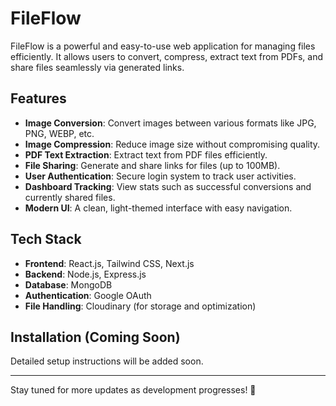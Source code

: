 # FileFlow

FileFlow is a powerful and easy-to-use web application for managing files efficiently. It allows users to convert, compress, extract text from PDFs, and share files seamlessly via generated links.

## Features

- **Image Conversion**: Convert images between various formats like JPG, PNG, WEBP, etc.
- **Image Compression**: Reduce image size without compromising quality.
- **PDF Text Extraction**: Extract text from PDF files efficiently.
- **File Sharing**: Generate and share links for files (up to 100MB).
- **User Authentication**: Secure login system to track user activities.
- **Dashboard Tracking**: View stats such as successful conversions and currently shared files.
- **Modern UI**: A clean, light-themed interface with easy navigation.

## Tech Stack

- **Frontend**: React.js, Tailwind CSS, Next.js
- **Backend**: Node.js, Express.js
- **Database**: MongoDB
- **Authentication**: Google OAuth
- **File Handling**: Cloudinary (for storage and optimization)



## Installation (Coming Soon)

Detailed setup instructions will be added soon.

---

Stay tuned for more updates as development progresses! 🚀

